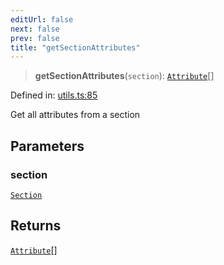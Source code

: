 ```yaml
---
editUrl: false
next: false
prev: false
title: "getSectionAttributes"
---
```


> **getSectionAttributes**(`section`): [`Attribute`](/api/ast/interfaces/attribute/)[]

Defined in: [utils.ts:85](https://github.com/rcs-agents/rcs-lang/blob/87d9b510946a70cf66b4d271e76c67f8499b8d1d/packages/ast/src/utils.ts#L85)

Get all attributes from a section

## Parameters

### section

[`Section`](/api/ast/interfaces/section/)

## Returns

[`Attribute`](/api/ast/interfaces/attribute/)[]
